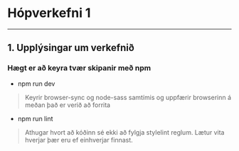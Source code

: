 # Hópverkefni 1
---
## 1. Upplýsingar um verkefnið
### Hægt er að keyra tvær skipanir með npm
* npm run dev
> Keyrir browser-sync og node-sass samtímis og uppfærir browserinn á meðan það er verið að forrita
* npm run lint
> Athugar hvort að kóðinn sé ekki að fylgja stylelint reglum. Lætur vita hverjar þær eru ef einhverjar finnast.
